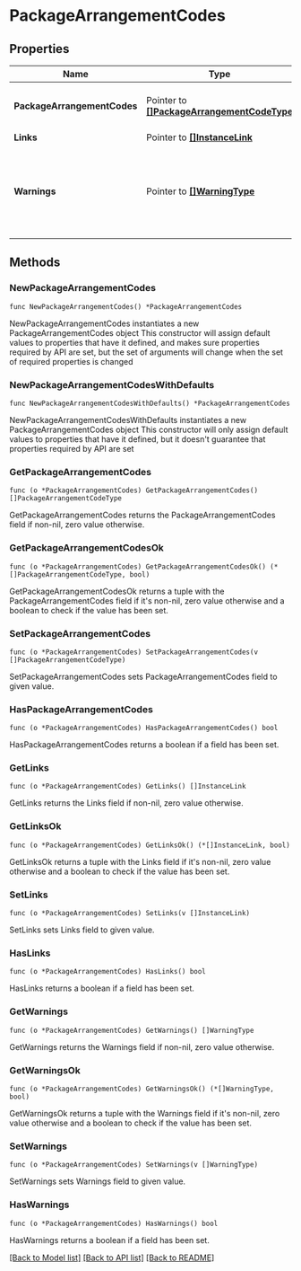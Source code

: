 # PackageArrangementCodes

## Properties

Name | Type | Description | Notes
------------ | ------------- | ------------- | -------------
**PackageArrangementCodes** | Pointer to [**[]PackageArrangementCodeType**](PackageArrangementCodeType.md) | Details for package arrangement codes. | [optional] 
**Links** | Pointer to [**[]InstanceLink**](InstanceLink.md) |  | [optional] 
**Warnings** | Pointer to [**[]WarningType**](WarningType.md) | Used in conjunction with the Success element to define a business error. | [optional] 

## Methods

### NewPackageArrangementCodes

`func NewPackageArrangementCodes() *PackageArrangementCodes`

NewPackageArrangementCodes instantiates a new PackageArrangementCodes object
This constructor will assign default values to properties that have it defined,
and makes sure properties required by API are set, but the set of arguments
will change when the set of required properties is changed

### NewPackageArrangementCodesWithDefaults

`func NewPackageArrangementCodesWithDefaults() *PackageArrangementCodes`

NewPackageArrangementCodesWithDefaults instantiates a new PackageArrangementCodes object
This constructor will only assign default values to properties that have it defined,
but it doesn't guarantee that properties required by API are set

### GetPackageArrangementCodes

`func (o *PackageArrangementCodes) GetPackageArrangementCodes() []PackageArrangementCodeType`

GetPackageArrangementCodes returns the PackageArrangementCodes field if non-nil, zero value otherwise.

### GetPackageArrangementCodesOk

`func (o *PackageArrangementCodes) GetPackageArrangementCodesOk() (*[]PackageArrangementCodeType, bool)`

GetPackageArrangementCodesOk returns a tuple with the PackageArrangementCodes field if it's non-nil, zero value otherwise
and a boolean to check if the value has been set.

### SetPackageArrangementCodes

`func (o *PackageArrangementCodes) SetPackageArrangementCodes(v []PackageArrangementCodeType)`

SetPackageArrangementCodes sets PackageArrangementCodes field to given value.

### HasPackageArrangementCodes

`func (o *PackageArrangementCodes) HasPackageArrangementCodes() bool`

HasPackageArrangementCodes returns a boolean if a field has been set.

### GetLinks

`func (o *PackageArrangementCodes) GetLinks() []InstanceLink`

GetLinks returns the Links field if non-nil, zero value otherwise.

### GetLinksOk

`func (o *PackageArrangementCodes) GetLinksOk() (*[]InstanceLink, bool)`

GetLinksOk returns a tuple with the Links field if it's non-nil, zero value otherwise
and a boolean to check if the value has been set.

### SetLinks

`func (o *PackageArrangementCodes) SetLinks(v []InstanceLink)`

SetLinks sets Links field to given value.

### HasLinks

`func (o *PackageArrangementCodes) HasLinks() bool`

HasLinks returns a boolean if a field has been set.

### GetWarnings

`func (o *PackageArrangementCodes) GetWarnings() []WarningType`

GetWarnings returns the Warnings field if non-nil, zero value otherwise.

### GetWarningsOk

`func (o *PackageArrangementCodes) GetWarningsOk() (*[]WarningType, bool)`

GetWarningsOk returns a tuple with the Warnings field if it's non-nil, zero value otherwise
and a boolean to check if the value has been set.

### SetWarnings

`func (o *PackageArrangementCodes) SetWarnings(v []WarningType)`

SetWarnings sets Warnings field to given value.

### HasWarnings

`func (o *PackageArrangementCodes) HasWarnings() bool`

HasWarnings returns a boolean if a field has been set.


[[Back to Model list]](../README.md#documentation-for-models) [[Back to API list]](../README.md#documentation-for-api-endpoints) [[Back to README]](../README.md)


